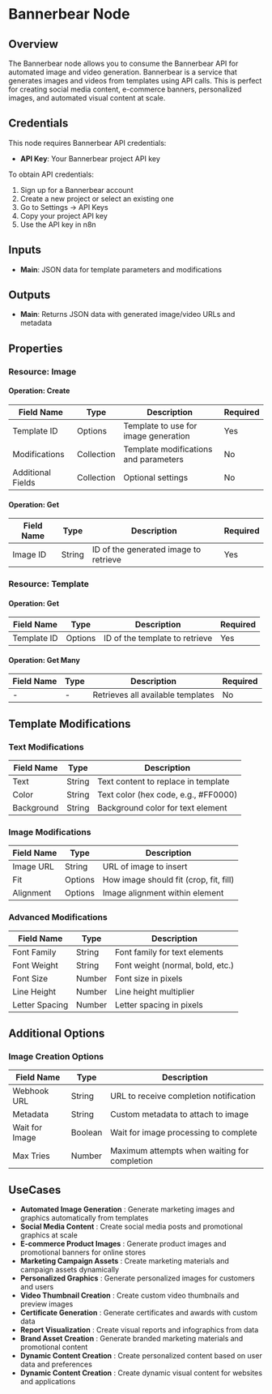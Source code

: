 # Bannerbear Node

## Overview

The Bannerbear node allows you to consume the Bannerbear API for automated image and video generation. Bannerbear is a service that generates images and videos from templates using API calls. This is perfect for creating social media content, e-commerce banners, personalized images, and automated visual content at scale.

## Credentials

This node requires Bannerbear API credentials:
- **API Key**: Your Bannerbear project API key

To obtain API credentials:
1. Sign up for a Bannerbear account
2. Create a new project or select an existing one
3. Go to Settings → API Keys
4. Copy your project API key
5. Use the API key in n8n

## Inputs

- **Main**: JSON data for template parameters and modifications

## Outputs

- **Main**: Returns JSON data with generated image/video URLs and metadata

## Properties

### Resource: Image

#### Operation: Create
| Field Name | Type | Description | Required |
|---|---|---|---|
| Template ID | Options | Template to use for image generation | Yes |
| Modifications | Collection | Template modifications and parameters | No |
| Additional Fields | Collection | Optional settings | No |

#### Operation: Get
| Field Name | Type | Description | Required |
|---|---|---|---|
| Image ID | String | ID of the generated image to retrieve | Yes |

### Resource: Template

#### Operation: Get
| Field Name | Type | Description | Required |
|---|---|---|---|
| Template ID | Options | ID of the template to retrieve | Yes |

#### Operation: Get Many
| Field Name | Type | Description | Required |
|---|---|---|---|
| - | - | Retrieves all available templates | No |

## Template Modifications

### Text Modifications
| Field Name | Type | Description |
|---|---|---|
| Text | String | Text content to replace in template |
| Color | String | Text color (hex code, e.g., #FF0000) |
| Background | String | Background color for text element |

### Image Modifications
| Field Name | Type | Description |
|---|---|---|
| Image URL | String | URL of image to insert |
| Fit | Options | How image should fit (crop, fit, fill) |
| Alignment | Options | Image alignment within element |

### Advanced Modifications
| Field Name | Type | Description |
|---|---|---|
| Font Family | String | Font family for text elements |
| Font Weight | String | Font weight (normal, bold, etc.) |
| Font Size | Number | Font size in pixels |
| Line Height | Number | Line height multiplier |
| Letter Spacing | Number | Letter spacing in pixels |

## Additional Options

### Image Creation Options
| Field Name | Type | Description |
|---|---|---|
| Webhook URL | String | URL to receive completion notification |
| Metadata | String | Custom metadata to attach to image |
| Wait for Image | Boolean | Wait for image processing to complete |
| Max Tries | Number | Maximum attempts when waiting for completion |

## UseCases

- **Automated Image Generation** : Generate marketing images and graphics automatically from templates
- **Social Media Content** : Create social media posts and promotional graphics at scale
- **E-commerce Product Images** : Generate product images and promotional banners for online stores
- **Marketing Campaign Assets** : Create marketing materials and campaign assets dynamically
- **Personalized Graphics** : Generate personalized images for customers and users
- **Video Thumbnail Creation** : Create custom video thumbnails and preview images
- **Certificate Generation** : Generate certificates and awards with custom data
- **Report Visualization** : Create visual reports and infographics from data
- **Brand Asset Creation** : Generate branded marketing materials and promotional content
- **Dynamic Content Creation** : Create personalized content based on user data and preferences
- **Dynamic Content Creation** : Create dynamic visual content for websites and applications

